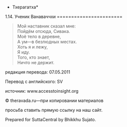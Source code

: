 * Тхерагатха*

1\.14\. Ученик Ванаваччхи
\=\=\=\=\=\=\=\=\=\=\=\=\=\=\=\=\=\=\=\=\=\=\=

> Мой наставник сказал мне:  
> Пойдём отсюда, Сивака\.  
> Моё тело в деревне,  
> А ум—в безлюдных местах\.  
> Хоть я и лежу,  
> Я иду\.  
> Того, кто знает,  
> Ничто не держит\.

редакция перевода: 07\.05\.2011

Перевод с английского: SV

источник: www\.accesstoinsight\.org

© theravada\.ru—при копировании материалов

просьба ставить прямую ссылку на наш сайт\.

Prepared for SuttaCentral by Bhikkhu Sujato\.